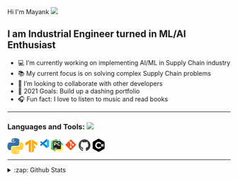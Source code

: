 Hi I'm Mayank <img src="https://github.com/TheDudeThatCode/TheDudeThatCode/blob/master/Assets/Hi.gif" width="29px"/>


## I am Industrial Engineer turned in ML/AI Enthusiast


- 💻 I’m currently working on implementing AI/ML in Supply Chain industry
- 📚 My current focus is on solving complex Supply Chain problems
- 🤝 I’m looking to collaborate with other developers
- 🥅 2021 Goals: Build up a dashing portfolio
- 🎧 Fun fact: I love to listen to music and read books

---


### Languages and Tools: <img src = "https://media2.giphy.com/media/QssGEmpkyEOhBCb7e1/giphy.gifcid=ecf05e47a0n3gi1bfqntqmob8g9aid1oyj2wr3ds3mg700bl&rid=giphy.gif" width = 32px>


<img align="left" alt="Python" width="36px" src="https://raw.githubusercontent.com/Mayank-Modashiya/Mayank-Modashiya/main/assets/png/python.png" />
<img align="left" alt="Tensorflow" width="36px" src="https://raw.githubusercontent.com/Mayank-Modashiya/Mayank-Modashiya/main/assets/png/tensorflow.png" />
<img align="left" alt="VSCode" width="24px" src="https://raw.githubusercontent.com/Mayank-Modashiya/Mayank-Modashiya/main/assets/png/vscode.png" />
<img align="left" alt="PyCharm" width="32px" src="https://raw.githubusercontent.com/Mayank-Modashiya/Mayank-Modashiya/main/assets/png/pycharm.png" />
<img align="left" alt="Git" width="30px" src="https://raw.githubusercontent.com/Mayank-Modashiya/Mayank-Modashiya/master/assets/png/git.png" />
<img align="left" alt="GitHub" width="32px" src="https://raw.githubusercontent.com/Mayank-Modashiya/Mayank-Modashiya/master/assets/png/github.png" />
<img align="left" alt="CSharp" width="32px" src="https://raw.githubusercontent.com/Mayank-Modashiya/Mayank-Modashiya/master/assets/png/csharp.png" />

<br />
<br />

---

<details>
  <summary>:zap: Github Stats</summary>

  <img align="left" alt="Mayank's Github Stats" src="https://github-readme-stats.vercel.app/api?username=Mayank-Modashiya&show_icons=true&hide_border=true&theme=dark" />
  <img align="left" alt="Mayank's Github Stats" src="https://github-readme-stats.vercel.app/api/top-langs/?username=Mayank-Modashiya&show_icons=true&hide_border=true&theme=dark" />

